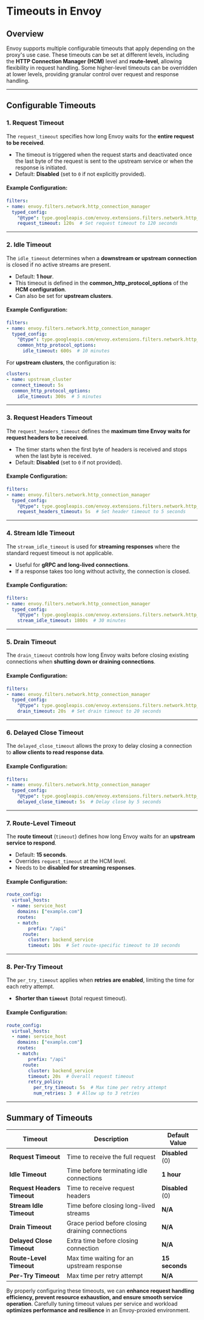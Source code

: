 # Timeouts in Envoy

## Overview
Envoy supports multiple configurable timeouts that apply depending on the proxy's use case. These timeouts can be set at different levels, including the **HTTP Connection Manager (HCM)** level and **route-level**, allowing flexibility in request handling. Some higher-level timeouts can be overridden at lower levels, providing granular control over request and response handling.

---

## Configurable Timeouts

### 1. **Request Timeout**
The `request_timeout` specifies how long Envoy waits for the **entire request to be received**.

- The timeout is triggered when the request starts and deactivated once the last byte of the request is sent to the upstream service or when the response is initiated.
- Default: **Disabled** (set to `0` if not explicitly provided).

#### Example Configuration:
```yaml
filters:
- name: envoy.filters.network.http_connection_manager
  typed_config:
    "@type": type.googleapis.com/envoy.extensions.filters.network.http_connection_manager.v3.HttpConnectionManager
    request_timeout: 120s  # Set request timeout to 120 seconds
```

---

### 2. **Idle Timeout**
The `idle_timeout` determines when a **downstream or upstream connection** is closed if no active streams are present.

- Default: **1 hour**.
- This timeout is defined in the **common_http_protocol_options** of the **HCM configuration**.
- Can also be set for **upstream clusters**.

#### Example Configuration:
```yaml
filters:
- name: envoy.filters.network.http_connection_manager
  typed_config:
    "@type": type.googleapis.com/envoy.extensions.filters.network.http_connection_manager.v3.HttpConnectionManager
    common_http_protocol_options:
      idle_timeout: 600s  # 10 minutes
```

For **upstream clusters**, the configuration is:
```yaml
clusters:
- name: upstream_cluster
  connect_timeout: 5s
  common_http_protocol_options:
    idle_timeout: 300s  # 5 minutes
```

---

### 3. **Request Headers Timeout**
The `request_headers_timeout` defines the **maximum time Envoy waits for request headers to be received**.

- The timer starts when the first byte of headers is received and stops when the last byte is received.
- Default: **Disabled** (set to `0` if not provided).

#### Example Configuration:
```yaml
filters:
- name: envoy.filters.network.http_connection_manager
  typed_config:
    "@type": type.googleapis.com/envoy.extensions.filters.network.http_connection_manager.v3.HttpConnectionManager
    request_headers_timeout: 5s  # Set header timeout to 5 seconds
```

---

### 4. **Stream Idle Timeout**
The `stream_idle_timeout` is used for **streaming responses** where the standard request timeout is not applicable.

- Useful for **gRPC and long-lived connections**.
- If a response takes too long without activity, the connection is closed.

#### Example Configuration:
```yaml
filters:
- name: envoy.filters.network.http_connection_manager
  typed_config:
    "@type": type.googleapis.com/envoy.extensions.filters.network.http_connection_manager.v3.HttpConnectionManager
    stream_idle_timeout: 1800s  # 30 minutes
```

---

### 5. **Drain Timeout**
The `drain_timeout` controls how long Envoy waits before closing existing connections when **shutting down or draining connections**.

#### Example Configuration:
```yaml
filters:
- name: envoy.filters.network.http_connection_manager
  typed_config:
    "@type": type.googleapis.com/envoy.extensions.filters.network.http_connection_manager.v3.HttpConnectionManager
    drain_timeout: 20s  # Set drain timeout to 20 seconds
```

---

### 6. **Delayed Close Timeout**
The `delayed_close_timeout` allows the proxy to delay closing a connection to **allow clients to read response data**.

#### Example Configuration:
```yaml
filters:
- name: envoy.filters.network.http_connection_manager
  typed_config:
    "@type": type.googleapis.com/envoy.extensions.filters.network.http_connection_manager.v3.HttpConnectionManager
    delayed_close_timeout: 5s  # Delay close by 5 seconds
```

---

### 7. **Route-Level Timeout**
The **route timeout** (`timeout`) defines how long Envoy waits for an **upstream service to respond**.

- Default: **15 seconds**.
- Overrides `request_timeout` at the HCM level.
- Needs to be **disabled for streaming responses**.

#### Example Configuration:
```yaml
route_config:
  virtual_hosts:
  - name: service_host
    domains: ["example.com"]
    routes:
    - match:
        prefix: "/api"
      route:
        cluster: backend_service
        timeout: 10s  # Set route-specific timeout to 10 seconds
```

---

### 8. **Per-Try Timeout**
The `per_try_timeout` applies when **retries are enabled**, limiting the time for each retry attempt.

- **Shorter than `timeout`** (total request timeout).

#### Example Configuration:
```yaml
route_config:
  virtual_hosts:
  - name: service_host
    domains: ["example.com"]
    routes:
    - match:
        prefix: "/api"
      route:
        cluster: backend_service
        timeout: 20s  # Overall request timeout
        retry_policy:
          per_try_timeout: 5s  # Max time per retry attempt
          num_retries: 3  # Allow up to 3 retries
```

---

## Summary of Timeouts
| Timeout | Description | Default Value |
|---------|-------------|---------------|
| **Request Timeout** | Time to receive the full request | **Disabled** (0) |
| **Idle Timeout** | Time before terminating idle connections | **1 hour** |
| **Request Headers Timeout** | Time to receive request headers | **Disabled** (0) |
| **Stream Idle Timeout** | Time before closing long-lived streams | **N/A** |
| **Drain Timeout** | Grace period before closing draining connections | **N/A** |
| **Delayed Close Timeout** | Extra time before closing connection | **N/A** |
| **Route-Level Timeout** | Max time waiting for an upstream response | **15 seconds** |
| **Per-Try Timeout** | Max time per retry attempt | **N/A** |

By properly configuring these timeouts, we can **enhance request handling efficiency, prevent resource exhaustion, and ensure smooth service operation**. Carefully tuning timeout values per service and workload **optimizes performance and resilience** in an Envoy-proxied environment.

